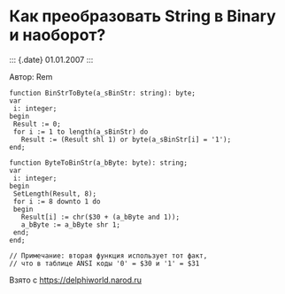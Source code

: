 Как преобразовать String в Binary и наоборот?
=============================================

::: {.date}
01.01.2007
:::

Автор: Rem

    function BinStrToByte(a_sBinStr: string): byte;
    var
     i: integer;
    begin
     Result := 0;
     for i := 1 to length(a_sBinStr) do
       Result := (Result shl 1) or byte(a_sBinStr[i] = '1');
    end;
     
    function ByteToBinStr(a_bByte: byte): string;
    var
     i: integer;
    begin
     SetLength(Result, 8);
     for i := 8 downto 1 do
     begin
       Result[i] := chr($30 + (a_bByte and 1));
       a_bByte := a_bByte shr 1;
     end;
    end;
     
    // Примечание: вторая функция использует тот факт,
    // что в таблице ANSI коды '0' = $30 и '1' = $31

Взято с <https://delphiworld.narod.ru>
